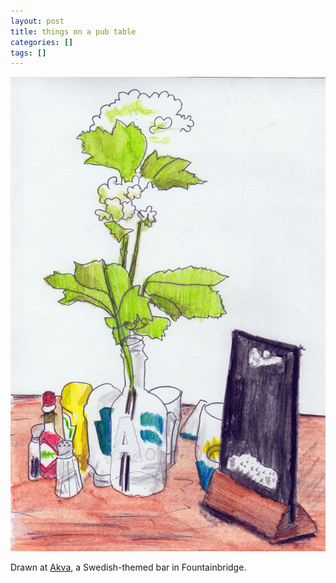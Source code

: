 ```yaml
---
layout: post
title: things on a pub table
categories: []
tags: []
---
```


[![alt](/assets/img/blog/2018/akva-table-1200w.jpg)](/assets/img/blog/2018/akva-table-1200w.jpg)

Drawn at [Akva](http://www.bodabar.com/akva/), a Swedish-themed bar in Fountainbridge.